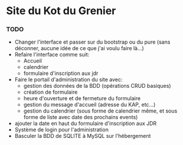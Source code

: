 # Site du Kot du Grenier

### TODO
- Changer l'interface et passer sur du bootstrap ou du pure (sans déconner, aucune idée de ce que j'ai voulu faire là...)
- Refaire l'interface comme suit:
    - Accueil
    - calendrier 
    - formulaire d'inscription aux jdr
- Faire le portail d'administration du site avec:
    - gestion des données de la BDD (opérations CRUD basiques)
    - création de formulaire
    - heure d'ouverture et de fermeture du formulaire
    - gestion du message d'accueil (adresse du KAP, etc...)
    - gestion du calendrier (sous forme de calendrier même, et sous forme de liste avec date des prochains events)
- ajouter la date en haut du formulaire d'inscription aux JDR
- Système de login pour l'administration
- Basculer la BDD de SQLITE à MySQL sur l'hébergement
